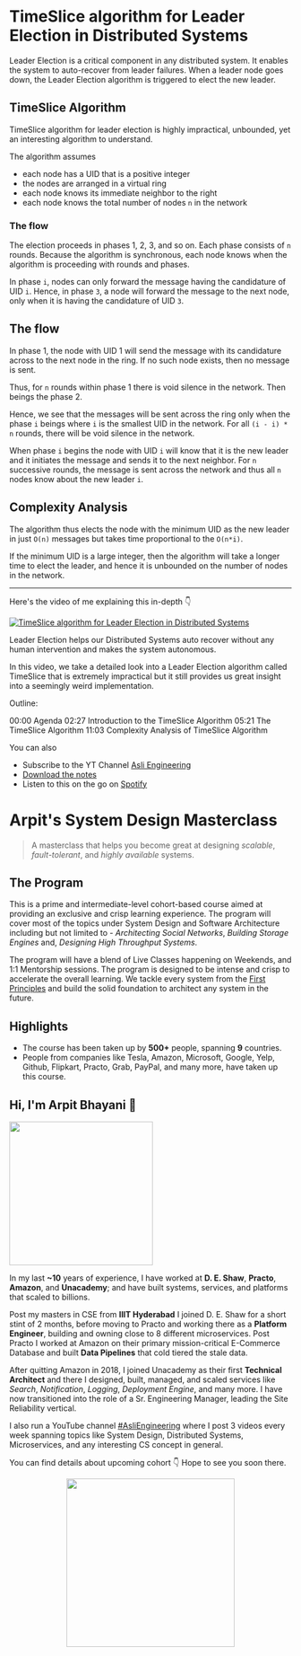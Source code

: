 TimeSlice algorithm for Leader Election in Distributed Systems
===


Leader Election is a critical component in any distributed system. It enables the system to auto-recover from leader failures. When a leader node goes down, the Leader Election algorithm is triggered to elect the new leader.

## TimeSlice Algorithm

TimeSlice algorithm for leader election is highly impractical, unbounded, yet an interesting algorithm to understand.

The algorithm assumes

- each node has a UID that is a positive integer
- the nodes are arranged in a virtual ring
- each node knows its immediate neighbor to the right
- each node knows the total number of nodes `n` in the network

### The flow

The election proceeds in phases 1, 2, 3, and so on. Each phase consists of `n` rounds. Because the algorithm is synchronous, each node knows when the algorithm is proceeding with rounds and phases.

In phase `i`, nodes can only forward the message having the candidature of UID `i`. Hence, in phase `3`, a node will forward the message to the next node, only when it is having the candidature of UID `3`.

## The flow

In phase 1, the node with UID 1 will send the message with its candidature across to the next node in the ring. If no such node exists, then no message is sent.

Thus, for `n` rounds within phase 1 there is void silence in the network. Then beings the phase 2.

Hence, we see that the messages will be sent across the ring only when the phase `i` beings where `i` is the smallest UID in the network. For all `(i - i) * n` rounds, there will be void silence in the network.

When phase `i` begins the node with UID `i` will know that it is the new leader and it initiates the message and sends it to the next neighbor. For `n` successive rounds, the message is sent across the network and thus all `n` nodes know about the new leader `i`.

## Complexity Analysis

The algorithm thus elects the node with the minimum UID as the new leader in just `O(n)` messages but takes time proportional to the `O(n*i)`.

If the minimum UID is a large integer, then the algorithm will take a longer time to elect the leader, and hence it is unbounded on the number of nodes in the network.
<hr />


<p>Here's the video of me explaining this in-depth 👇‍</p>

[![TimeSlice algorithm for Leader Election in Distributed Systems](https://i.ytimg.com/vi/mcKLQVmCsG4/mqdefault.jpg)](https://www.youtube.com/watch?v=mcKLQVmCsG4)

Leader Election helps our Distributed Systems auto recover without any human intervention and makes the system autonomous.

In this video, we take a detailed look into a Leader Election algorithm called TimeSlice that is extremely impractical but it still provides us great insight into a seemingly weird implementation.

Outline:

00:00 Agenda
02:27 Introduction to the TimeSlice Algorithm
05:21 The TimeSlice Algorithm
11:03 Complexity Analysis of TimeSlice Algorithm

You can also
 - Subscribe to the YT Channel [Asli Engineering](https://youtube.com/c/ArpitBhayani)
 - [Download the notes](https://drive.google.com/file/d/1eZ2xCcikcZJ4krKj6pWuQtVvkFhCGAhL/view?usp=sharing)
 - Listen to this on the go on [Spotify](https://open.spotify.com/show/7qMoamm2iZQrsPVm6IQLoD)

# Arpit's System Design Masterclass

> A masterclass that helps you become great at designing _scalable_, _fault-tolerant_, and _highly available_ systems.

## The Program

This is a prime and intermediate-level cohort-based course aimed at providing an exclusive and crisp learning experience. The program will cover most of the topics under System Design and Software Architecture including but not limited to - _Architecting Social Networks_, _Building Storage Engines_ and, _Designing High Throughput Systems_.

The program will have a blend of Live Classes happening on Weekends, and 1:1 Mentorship sessions. The program is designed to be intense and crisp to accelerate the overall learning. We tackle every system from the [First Principles](https://en.wikipedia.org/wiki/First_principle) and build the solid foundation to architect any system in the future.


## Highlights

 - The course has been taken up by __500+__ people, spanning __9__ countries.
 - People from companies like Tesla, Amazon, Microsoft, Google, Yelp, Github, Flipkart, Practo, Grab, PayPal, and many more, have taken up this course.


## Hi, I'm Arpit Bhayani 👋

<img width="256px" src="https://arpitbhayani.me/static/img/arpit.jpg" />

In my last **~10** years of experience, I have worked at **D. E. Shaw**, **Practo**, **Amazon**, and **Unacademy**; and have built systems, services, and platforms that scaled to billions.

Post my masters in CSE from **IIIT Hyderabad** I joined D. E. Shaw for a short stint of 2 months, before moving to Practo and working there as a **Platform Engineer**, building and owning close to 8 different microservices. Post Practo I worked at Amazon on their primary mission-critical E-Commerce Database and built **Data Pipelines** that cold tiered the stale data.

After quitting Amazon in 2018, I joined Unacademy as their first **Technical Architect** and there I designed, built, managed, and scaled services like _Search_, _Notification_, _Logging_, _Deployment Engine_, and many more. I have now transitioned into the role of a Sr. Engineering Manager, leading the Site Reliability vertical.

I also run a YouTube channel [#AsliEngineering](https://www.youtube.com/c/ArpitBhayani) where I post 3 videos every week spanning topics like System Design, Distributed Systems, Microservices, and any interesting CS concept in general.

You can find details about upcoming cohort 👇‍ Hope to see you soon there.

<center>
<a target="_blank" href="https://arpitbhayani.me/masterclass">
<img src="https://user-images.githubusercontent.com/4745789/137859181-d4499cf4-ce65-4466-8b88-a078ece0f081.PNG" width="300px" />
</a>
</center>